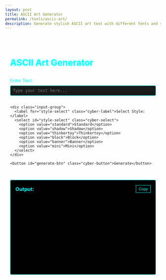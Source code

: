 ```yaml
---
layout: post
title: ASCII Art Generator
permalink: /tools/ascii-art/
description: Generate stylish ASCII art text with different fonts and styles
---
```


<div class="ascii-art-container">
  <h1 class="cyber-header">ASCII Art Generator</h1>

  <div class="input-section">
    <div class="input-group">
      <label for="text-input" class="cyber-label">Enter Text:</label>
      <input type="text" id="text-input" class="cyber-input" placeholder="Type your text here...">
    </div>

    <div class="input-group">
      <label for="style-select" class="cyber-label">Select Style:</label>
      <select id="style-select" class="cyber-select">
        <option value="standard">Standard</option>
        <option value="shadow">Shadow</option>
        <option value="thinkertoy">Thinkertoy</option>
        <option value="block">Block</option>
        <option value="banner">Banner</option>
        <option value="mini">Mini</option>
      </select>
    </div>

    <button id="generate-btn" class="cyber-button">Generate</button>
  </div>

  <div class="output-section">
    <div class="output-header">
      <h3 class="cyber-subheader">Output:</h3>
      <button id="copy-btn" class="cyber-button-small">Copy</button>
    </div>
    <pre id="output" class="cyber-output"></pre>
  </div>
</div>

<style>
.ascii-art-container {
  max-width: 800px;
  margin: 2rem auto;
  padding: 1rem;
}

.cyber-header {
  color: #0ff;
  text-shadow: 0 0 10px rgba(0, 255, 255, 0.5);
  margin-bottom: 2rem;
}

.input-section {
  display: flex;
  flex-direction: column;
  gap: 1rem;
  margin-bottom: 2rem;
}

.input-group {
  display: flex;
  flex-direction: column;
  gap: 0.5rem;
}

.cyber-label {
  color: #0ff;
  font-size: 0.9rem;
}

.cyber-input, .cyber-select {
  background: #1a1a1a;
  border: 1px solid #0ff;
  color: #fff;
  padding: 0.5rem;
  font-family: monospace;
  border-radius: 4px;
}

.cyber-input:focus, .cyber-select:focus {
  outline: none;
  box-shadow: 0 0 10px rgba(0, 255, 255, 0.3);
}

.cyber-button {
  background: #1a1a1a;
  border: 1px solid #0ff;
  color: #0ff;
  padding: 0.5rem 1rem;
  cursor: pointer;
  transition: all 0.3s ease;
}

.cyber-button:hover {
  background: #0ff;
  color: #1a1a1a;
}

.cyber-button-small {
  background: transparent;
  border: 1px solid #0ff;
  color: #0ff;
  padding: 0.25rem 0.5rem;
  font-size: 0.8rem;
  cursor: pointer;
  transition: all 0.3s ease;
}

.cyber-button-small:hover {
  background: #0ff;
  color: #1a1a1a;
}

.output-section {
  background: #000000;
  border: 1px solid #0ff;
  border-radius: 4px;
  padding: 1rem;
}

.output-header {
  display: flex;
  justify-content: space-between;
  align-items: center;
  margin-bottom: 1rem;
}

.cyber-subheader {
  color: #0ff;
  margin: 0;
}

.cyber-output {
  background: #000000;
  color: #0ff;
  padding: 1rem;
  border-radius: 4px;
  font-family: monospace;
  white-space: pre-wrap;
  word-break: break-all;
  margin: 0;
  min-height: 200px;
}
</style>

<script src="/assets/js/ascii-art.js"></script>